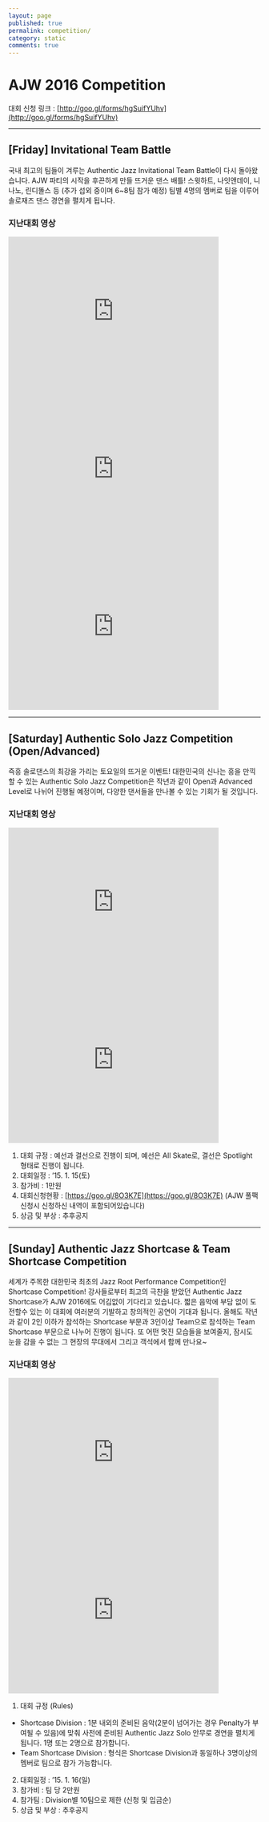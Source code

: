 ```yaml
---
layout: page
published: true
permalink: competition/
category: static
comments: true
---
```


# AJW 2016 Competition

대회 신청 링크 : [http://goo.gl/forms/hgSuifYUhv](http://goo.gl/forms/hgSuifYUhv)

---

## [Friday] Invitational Team Battle

국내 최고의 팀들이 겨루는 Authentic Jazz Invitational Team Battle이 다시 돌아왔습니다. AJW 파티의 시작을 후끈하게 만들 뜨거운 댄스 배틀! 스윗하트, 나잇앤데이, 니나노, 린디똘스 등 (추가 섭외 중이며 6~8팀 참가 예정) 팀별 4명의 멤버로 팀을 이루어 솔로재즈 댄스 경연을 펼치게 됩니다.

### 지난대회 영상

<iframe width="420" height="315" src="http://www.youtube.com/embed/oD58jg6LnGU" frameborder="0" allowfullscreen></iframe>
<iframe width="420" height="315" src="http://www.youtube.com/embed/gr9K5tZ6imk" frameborder="0" allowfullscreen></iframe>
<iframe width="420" height="315" src="http://www.youtube.com/embed/AK5r0u4GkYI" frameborder="0" allowfullscreen></iframe>

---

## [Saturday] Authentic Solo Jazz Competition (Open/Advanced)

즉흥 솔로댄스의 최강을 가리는 토요일의 뜨거운 이벤트! 대한민국의 신나는 흥을 만끽할 수 있는 Authentic Solo Jazz Competition은 작년과 같이 Open과 Advanced Level로 나뉘어 진행될 예정이며, 다양한 댄서들을 만나볼 수 있는 기회가 될 것입니다.

### 지난대회 영상

<iframe width="420" height="315" src="http://www.youtube.com/embed/3CDJPF1uOog" frameborder="0" allowfullscreen></iframe>
<iframe width="420" height="315" src="http://www.youtube.com/embed/23CY6qczvVc" frameborder="0" allowfullscreen></iframe>

1. 대회 규정 : 예선과 결선으로 진행이 되며, 예선은 All Skate로, 결선은 Spotlight 형태로 진행이 됩니다.
2. 대회일정 : ’15. 1. 15(토)
3. 참가비 : 1만원
4. 대회신청현황 : [https://goo.gl/8O3K7E](https://goo.gl/8O3K7E) (AJW 풀팩 신청시 신청하신 내역이 포함되어있습니다)
5. 상금 및 부상 : 추후공지

---

## [Sunday] Authentic Jazz Shortcase & Team Shortcase Competition

세계가 주목한 대한민국 최초의 Jazz Root Performance Competition인 Shortcase Competition! 강사들로부터 최고의 극찬을 받았던 Authentic Jazz Shortcase가 AJW 2016에도 어김없이 기다리고 있습니다. 짧은 음악에 부담 없이 도전할수 있는 이 대회에 여러분의 기발하고 창의적인 공연이 기대과 됩니다. 올해도 작년과 같이 2인 이하가 참석하는 Shortcase 부문과 3인이상 Team으로 참석하는 Team Shortcase 부문으로 나누어 진행이 됩니다. 또 어떤 멋진 모습들을 보여줄지, 잠시도 눈을 감을 수 없는 그 현장의 무대에서 그리고 객석에서 함께 만나요~

### 지난대회 영상

<iframe width="420" height="315" src="http://www.youtube.com/embed/ul3UNJAzNCQ" frameborder="0" allowfullscreen></iframe>
<iframe width="420" height="315" src="http://www.youtube.com/embed/65RjlMzie6I" frameborder="0" allowfullscreen></iframe>

1. 대회 규정 (Rules)
- Shortcase Division : 1분 내외의 준비된 음악(2분이 넘어가는 경우 Penalty가 부여될 수 있음)에 맞춰 사전에 준비된 Authentic Jazz Solo 안무로 경연을 펼치게 됩니다. 1명 또는 2명으로 참가합니다.
- Team Shortcase Division : 형식은 Shortcase Division과 동일하나 3명이상의 멤버로 팀으로 참가 가능합니다.
2. 대회일정 : ’15. 1. 16(일)
3. 참가비 : 팀 당 2만원
4. 참가팀 : Division별 10팀으로 제한 (신청 및 입금순)
5. 상금 및 부상 : 추후공지
